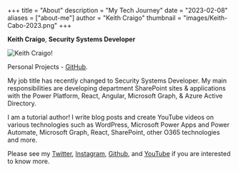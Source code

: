 +++
title = "About"
description = "My Tech Journey"
date = "2023-02-08"
aliases = ["about-me"]
author = "Keith Craigo"
thumbnail = "images/Keith-Cabo-2023.png"
+++

**Keith Craigo**, **Security Systems Developer**

![Keith Craigo!](/images/Keith-Cabo-2023.png "Keith Craigo")

Personal Projects - [GitHub](https://github.com/kcraigo).

My job title has recently changed to Security Systems Developer. 
My main responsibilities are developing department SharePoint sites & applications with the Power Platform, React, Angular, Microsoft Graph, & Azure Active Directory. 

I am a tutorial author! 
I write blog posts and create YouTube videos on various technologies such as WordPress, Microsoft Power Apps and Power Automate, Microsoft Graph, React, SharePoint, other O365 technologies and more.


Please see my [Twitter](https://twitter.com/KeithCraigo), [Instagram](https://www.instagram.com/rodneykc/), [Github](https://github.com/kcraigo), and [YouTube](http://www.youtube.com/c/WebDevByTheBay) if you are interested to know more.